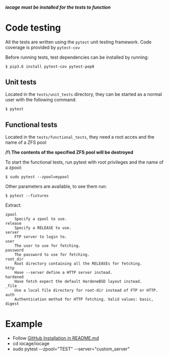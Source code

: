 ##### iocage must be installed for the tests to function

# Code testing
All the tests are written using the `pytest` unit testing framework. Code coverage is provided by `pytest-cov`

Before running tests, test dependencies can be installed by running:
```
$ pip3.6 install pytest-cov pytest-pep8
```

## Unit tests

Located in the ``tests/unit_tests`` directory, they can be started as a normal user with the following command:

```
$ pytest
```

## Functional tests

Located in the ``tests/functional_tests``, they need a root acces and the name of a ZFS pool

**/!\ The contents of the specified ZFS pool will be destroyed**

To start the functional tests, run pytest with root privileges and the name of a zpool:
```
$ sudo pytest --zpool=mypool
```

Other parameters are available, to see them run:
```
$ pytest --fixtures
```
Extract:
```
zpool 
    Specify a zpool to use.
release 
    Specify a RELEASE to use.
server 
    FTP server to login to.
user 
    The user to use for fetching.
password 
    The password to use for fetching.
root_dir 
    Root directory containing all the RELEASEs for fetching.
http 
    Have --server define a HTTP server instead.
hardened 
    Have fetch expect the default HardeneBSD layout instead.
_file 
    Use a local file directory for root-dir instead of FTP or HTTP.
auth 
    Authentication method for HTTP fetching. Valid values: basic, digest
```


# Example
- Follow [GitHub Installation in README.md](https://github.com/iocage/iocage/blob/master/README.md)
- cd iocage/iocage
- sudo pytest --zpool="TEST" --server="custom_server"
